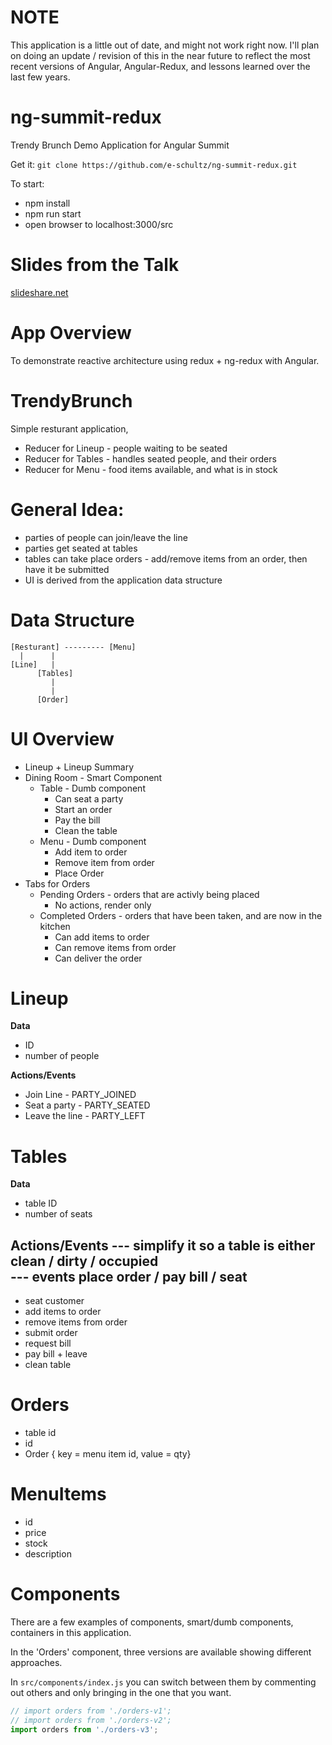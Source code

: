 # NOTE

This application is a little out of date, and might not work right now. I'll plan on doing an update / revision of this in the near future to reflect the most recent versions of Angular, Angular-Redux, and lessons learned over the last few years. 

# ng-summit-redux

Trendy Brunch Demo Application for Angular Summit

Get it:
`git clone https://github.com/e-schultz/ng-summit-redux.git`

To start:

* npm install
* npm run start
* open browser to localhost:3000/src

# Slides from the Talk

[slideshare.net](http://www.slideshare.net/EvanSchultz1/reactivearchitecturewithangular)

# App Overview

To demonstrate reactive architecture using redux + ng-redux with Angular.

# TrendyBrunch

Simple resturant application,

* Reducer for Lineup - people waiting to be seated
* Reducer for Tables - handles seated people, and their orders
* Reducer for Menu - food items available, and what is in stock


# General Idea:

* parties of people can join/leave the line
* parties get seated at tables
* tables can take place orders - add/remove items from an order, then have it
  be submitted
* UI is derived from the application data structure


# Data Structure

```
[Resturant] --------- [Menu]
  |      |               
[Line]   |             
      [Tables]
         | 
         |
      [Order]

```

# UI Overview

* Lineup + Lineup Summary
* Dining Room - Smart Component
  * Table - Dumb component
    * Can seat a party
    * Start an order
    * Pay the bill
    * Clean the table
  * Menu - Dumb component
    * Add item to order
    * Remove item from order
    * Place Order
* Tabs for Orders
  * Pending Orders - orders that are activly being placed
    * No actions, render only
  * Completed Orders - orders that have been taken, and are now in the kitchen
    * Can add items to order
    * Can remove items from order
    * Can deliver the order

# Lineup

**Data**

* ID
* number of people

**Actions/Events**

* Join Line - PARTY_JOINED
* Seat a party - PARTY_SEATED
* Leave the line - PARTY_LEFT

# Tables

**Data**

* table ID
* number of seats

**Actions/Events**
--- simplify it so a table is either clean / dirty / occupied  
--- events place order / pay bill / seat
--- 
* seat customer
* add items to order
* remove items from order
* submit order 
* request bill
* pay bill + leave
* clean table

# Orders

* table id 
* id
* Order { key = menu item id, value = qty}




# MenuItems

* id
* price
* stock
* description

# Components

There are a few examples of components, smart/dumb components, containers in this application.

In the 'Orders' component, three versions are available showing different approaches.

In `src/components/index.js` you can switch between them by commenting
out others and only bringing in the one that you want.

```javascript
// import orders from './orders-v1'; 
// import orders from './orders-v2'; 
import orders from './orders-v3'; 
```
